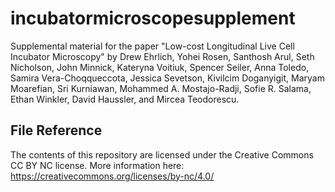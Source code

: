 # incubatormicroscopesupplement

Supplemental material for the paper "Low-cost Longitudinal Live Cell Incubator Microscopy" by Drew Ehrlich, Yohei Rosen, Santhosh Arul, Seth Nicholson, John Minnick, Kateryna Voitiuk, Spencer Seiler, Anna Toledo, Samira Vera-Choqqueccota, Jessica Sevetson, Kivilcim Doganyigit, Maryam Moarefian, Sri Kurniawan, Mohammed A. Mostajo-Radji, Sofie R. Salama, Ethan Winkler, David Haussler, and Mircea Teodorescu.

## File Reference

The contents of this repository are licensed under the Creative Commons CC BY NC license. More information here: https://creativecommons.org/licenses/by-nc/4.0/
